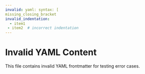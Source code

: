 ```yaml
---
invalid: yaml: syntax: [
missing_closing_bracket
invalid_indentation:
  - item1
 - item2  # incorrect indentation
---
```

# Invalid YAML Content

This file contains invalid YAML frontmatter for testing error cases.